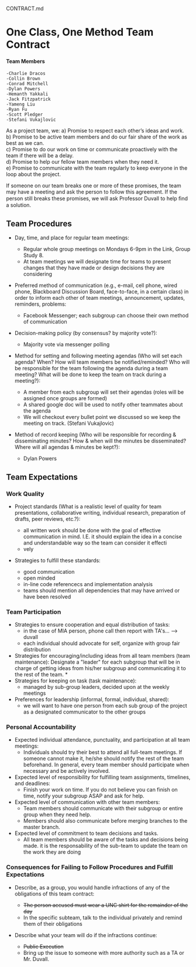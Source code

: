 CONTRACT.md

# One Class, One Method Team Contract

#### Team Members
    -Charlie Dracos
    -Collin Brown
    -Conrad Mitchell
    -Dylan Powers
    -Hemanth Yakkali
    -Jack Fitzpatrick
    -Yameng Liu
    -Ryan Fu
    -Scott Pledger
    -Stefani Vukajlovic

As a project team, we: 
a) Promise to respect each other’s ideas and work.  
b) Promise to be active team members and do our fair share of the work as best as we can.  
c) Promise to do our work on time or communicate proactively with the team if there will be a delay.  
d) Promise to help our fellow team members when they need it.  
e) Promise to communicate with the team regularly to keep everyone in the loop about the project.

If someone on our team breaks one or more of these promises, the team may have a meeting and ask the person to follow this agreement. If the person still breaks these promises, we will ask Professor Duvall to help ﬁnd a solution.

## Team Procedures
* Day, time, and place for regular team meetings:
  * Regular whole group meetings on Mondays 6-9pm in the Link, Group Study 8. 
  * At team meetings we will designate time for teams to present changes that they have made or design decisions they are considering 
    
* Preferred method of communication (e.g., e-mail, cell phone, wired phone, Blackboard Discussion Board, face-to-face, in a certain class) in order to inform each other of team meetings, announcement, updates, reminders, problems: 
  * Facebook Messenger; each subgroup can choose their own method of communication
* Decision-making policy (by consensus? by majority vote?): 
  * Majority vote via messenger polling
* Method for setting and following meeting agendas (Who will set each agenda? When? How will team members be notified/reminded? Who will be responsible for the team following the agenda during a team meeting? What will be done to keep the team on track during a meeting?): 
    * A member from each subgroup will set their agendas (roles will be assigned once groups are formed)
    * A shared google doc will be used to notify other teammates about the agenda
    * We will checkout every bullet point we discussed so we keep the meeting on track. (Stefani Vukajlovic)
* Method of record keeping (Who will be responsible for recording & disseminating minutes? How & when will the minutes be disseminated? Where will all agendas & minutes be kept?): 
    * Dylan Powers

## Team Expectations

### Work Quality 
* Project standards 
(What is a realistic level of quality for team presentations, collaborative writing, individual research, preparation of drafts, peer reviews, etc.?): 
    * all written work should be done with the goal of effective communication in mind. I.E. it should explain the idea in a concise and understandable way so the team can consider it effecti
    * vely

* Strategies to fulfill these standards:
    * good communication
    * open minded
    * in-line code referencecs and implementation analysis
    * teams should mention all dependencies that may have arrived or have been resolved

### Team Participation 
* Strategies to ensure cooperation and equal distribution of tasks: 
    * in the case of MIA person, phone call then report with TA's... --> duvall
    * each individual should advocate for self, organize with group fair distribution
* Strategies for encouraging/including ideas from all team members (team maintenance): Designate a "leader" for each subgroup that will be in charge of getting ideas from his/her subgroup and communicating it to the rest of the team. 
    * 
* Strategies for keeping on task (task maintenance): 
    * managed by sub-group leaders, decided upon at the weekly meetings
* Preferences for leadership (informal, formal, individual, shared): 
    * we will want to have one person from each sub group of the project as a designated communicator to the other groups

### Personal Accountability 
* Expected individual attendance, punctuality, and participation at all team meetings: 
    * Individuals should try their best to attend all full-team meetings. If someone cannot make it, he/she should notify the rest of the team beforehand. In general, every team member should participate when necessary and be actively involved.
* Expected level of responsibility for fulfilling team assignments, timelines, and deadlines: 
    * Finish your work on time. If you do not believe you can finish on time, notify your subgroup ASAP and ask for help. 
* Expected level of communication with other team members: 
   * Team members should communicate with their subgroup or entire group when they need help. 
   * Members should also communicate before merging branches to the master branch. 
* Expected level of commitment to team decisions and tasks.
    * All team members should be aware of the tasks and decisions being made. it is the responsability of the sub-team to update the team on the work they are doing

### Consequences for Failing to Follow Procedures and Fulfill Expectations 
* Describe, as a group, you would handle infractions of any of the obligations of this team contract: 
    * ~~The person accused must wear a UNC shirt for the remainder of the day~~
    * In the specific subteam, talk to the individual privately and remind them of their obligations
    
* Describe what your team will do if the infractions continue: 
    * ~~Public Execution~~
    * Bring up the issue to someone with more authority such as a TA or Mr. Duvall. 








